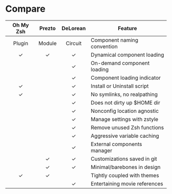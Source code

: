 # Compare

| Oh My Zsh | Prezto | DeLorean  | Feature |
|:---------:|:------:|:---------:| ------- |
| Plugin    | Module | Circuit   | Component naming convention 
| ✓         | ✓      | ✓         | Dynamical component loading
|           |        | ✓         | On-demand component loading
|           |        | ✓         | Component loading indicator
| ✓         |        | ✓         | Install or Uninstall script
| ✓         |        | ✓         | No symlinks, no realpathing
|           |        | ✓         | Does not dirty up $HOME dir
|           |        | ✓         | Nonconfig location agnostic
|           |        | ✓         | Manage settings with zstyle
|           |        | ✓         | Remove unused Zsh functions
|           |        | ✓         | Aggressive variable caching
|           |        | ✓         | External components manager
|           | ✓      | ✓         | Customizations saved in git
|           | ✓      | ✓         | Minimal/barebones in design
| ✓         | ✓      |           | Tightly coupled with themes
|           |        | ✓         | Entertaining movie references
